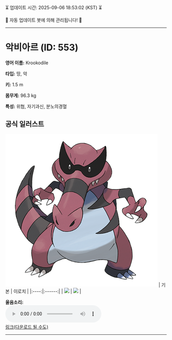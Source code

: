
⏳ 업데이트 시간: 2025-09-06 18:53:02 (KST) ⏳

🤖 자동 업데이트 봇에 의해 관리됩니다! 🤖

---

# 악비아르 (ID: 553)
**영어 이름:** Krookodile

**타입:** 땅, 악

**키:** 1.5 m

**몸무게:** 96.3 kg

**특성:** 위협, 자기과신, 분노의경혈

## 공식 일러스트
![](https://raw.githubusercontent.com/PokeAPI/sprites/master/sprites/pokemon/other/official-artwork/553.png)
| 기본 | 이로치 |
|:----:|:------:|
| <img src="http://play.pokemonshowdown.com/sprites/ani/krookodile.gif" width="200"> | <img src="http://play.pokemonshowdown.com/sprites/ani-shiny/krookodile.gif" width="200"> |

**울음소리:**<br><audio controls src="https://raw.githubusercontent.com/PokeAPI/cries/main/cries/pokemon/latest/553.ogg"></audio><br> [링크(다운로드 될 수도)](https://raw.githubusercontent.com/PokeAPI/cries/main/cries/pokemon/latest/553.ogg)


---
